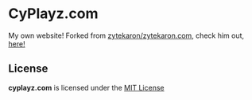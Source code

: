 # CyPlayz.com
My own website! Forked from [zytekaron/zytekaron.com](https://github.com/Zytekaron/zytekaron.com), check him out, [here!](https://zytekaron.com)

## License
**cyplayz.com** is licensed under the [MIT License](./LICENSE)
